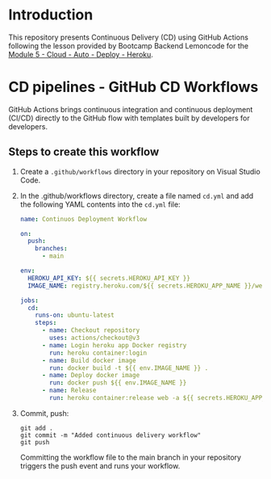 # Introduction
This repository presents Continuous Delivery (CD) using GitHub Actions following the lesson provided by Bootcamp Backend Lemoncode for the [Module 5 - Cloud - Auto - Deploy - Heroku](https://github.com/Lemoncode/bootcamp-backend/tree/main/00-stack-documental/05-cloud/02-deploy/08-auto-heroku-deploy).

# CD pipelines - GitHub CD Workflows
GitHub Actions brings continuous integration and continuous deployment (CI/CD) directly to the GitHub flow with templates built by developers for developers. 


## Steps to create this workflow
1. Create a `.github/workflows` directory in your repository on Visual Studio Code.
2. In the .github/workflows directory, create a file named `cd.yml` and add the following YAML contents into the `cd.yml` file:

    ```YAML
    name: Continuos Deployment Workflow

    on:
      push:
        branches:
          - main

    env:
      HEROKU_API_KEY: ${{ secrets.HEROKU_API_KEY }}
      IMAGE_NAME: registry.heroku.com/${{ secrets.HEROKU_APP_NAME }}/web

    jobs:
      cd:
        runs-on: ubuntu-latest
        steps:
          - name: Checkout repository
            uses: actions/checkout@v3
          - name: Login heroku app Docker registry
            run: heroku container:login
          - name: Build docker image
            run: docker build -t ${{ env.IMAGE_NAME }} .
          - name: Deploy docker image
            run: docker push ${{ env.IMAGE_NAME }}
          - name: Release
            run: heroku container:release web -a ${{ secrets.HEROKU_APP_NAME }}
    ```

3. Commit, push:

    ```
    git add .
    git commit -m "Added continuous delivery workflow"
    git push 
    ```
    Committing the workflow file to the main branch in your repository triggers the push event and runs your workflow.

